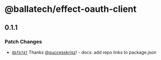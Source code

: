 # @ballatech/effect-oauth-client

## 0.1.1

### Patch Changes

- [`0bfb747`](https://github.com/successkrisz/effect-packages/commit/0bfb747c38176767f89e2c41e77a0d2e15d82809) Thanks [@successkrisz](https://github.com/successkrisz)! - docs: add repo links to package.json
